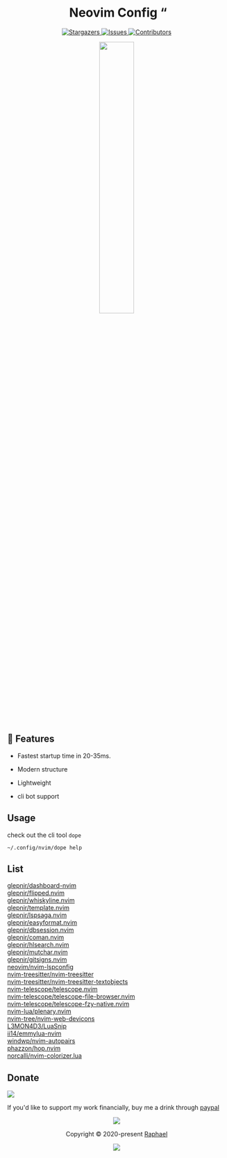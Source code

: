 <h1 align="center">
  <img
    src="https://raw.githubusercontent.com/catppuccin/catppuccin/main/assets/misc/transparent.png"
    height="30"
    width="0px"
  />
  Neovim Config
  <img
    src="https://raw.githubusercontent.com/catppuccin/catppuccin/main/assets/misc/transparent.png"
    height="30"
    width="0px"
  />“
</h1>

<p align="center">
  <a href="https://github.com/glepnir/nvim/stargazers">
    <img
      alt="Stargazers"
      src="https://img.shields.io/github/stars/glepnir/nvim?style=for-the-badge&logo=starship&color=c678dd&logoColor=d9e0ee&labelColor=282a36"
    />
  </a>
  <a href="https://github.com/glepnir/nvim/issues">
    <img
      alt="Issues"
      src="https://img.shields.io/github/issues/glepnir/nvim?style=for-the-badge&logo=gitbook&color=f0c062&logoColor=d9e0ee&labelColor=282a36"
    />
  </a>
  <a href="https://github.com/glepnir/nvim/contributors">
    <img
      alt="Contributors"
      src="https://img.shields.io/github/contributors/glepnir/nvim?style=for-the-badge&logo=opensourceinitiative&color=abcf84&logoColor=d9e0ee&labelColor=282a36"
    />
  </a>
</p>

<p align="center">
  <img src="https://user-images.githubusercontent.com/41671631/218739020-a4f04ecc-7bfd-4672-9044-6779989d408b.png"
  height = "40%"
  widht = "40%"
  />
</p>

## 🎁 Features

- Fastest startup time in 20-35ms.

- Modern structure
  
- Lightweight

- cli bot support

## Usage

check out the cli tool `dope`

```
~/.config/nvim/dope help
```

## List

[glepnir/dashboard-nvim](https://github.com/glepnir/dashboard-nvim)  
[glepnir/flipped.nvim](https://github.com/glepnir/flipped.nvim)  
[glepnir/whiskyline.nvim](https://github.com/glepnir/whiskyline.nvim)  
[glepnir/template.nvim](https://github.com/glepnir/template.nvim)  
[glepnir/lspsaga.nvim](https://github.com/glepnir/lspsaga.nvim)  
[glepnir/easyformat.nvim](https://github.com/glepnir/easyformat.nvim)  
[glepnir/dbsession.nvim](https://github.com/glepnir/dbsession.nvim)  
[glepnir/coman.nvim](https://github.com/glepnir/coman.nvim)  
[glepnir/hlsearch.nvim](https://github.com/glepnir/hlsearch.nvim)  
[glepnir/mutchar.nvim](https://github.com/glepnir/muchar.nvim)  
[glepnir/gitsigns.nvim](https://github.com/glepnir/gitsigns.nvim)  
[neovim/nvim-lspconfig](https://github.com/neovim/nvim-lspconfig)  
[nvim-treesitter/nvim-treesitter](https://github.com/nvim-treesitter/nvim-treesitter)  
[nvim-treesitter/nvim-treesitter-textobjects](https://github.com/nvim-treesitter/nvim-treesitter-textobjects)  
[nvim-telescope/telescope.nvim](https://github.com/nvim-telescope/telescope.nvim)  
[nvim-telescope/telescope-file-browser.nvim](https://github.com/nvim-telescope/telescope-file-browser.nvim)  
[nvim-telescope/telescope-fzy-native.nvim](https://github.com/nvim-telescope/telescope-fzy-native.nvim)  
[nvim-lua/plenary.nvim](https://github.com/nvim-lua/plenary.nvim)  
[nvim-tree/nvim-web-devicons](https://github.com/nvim-tree/nvim-web-devicons)  
[L3MON4D3/LuaSnip](https;//github.com/L3MON4D3/LuaSnip)  
[ii14/emmylua-nvim](https://github.com/ii14/emmylua-nvim)  
[windwp/nvim-autopairs](https://github.com/windwp/nvim-autopairs)  
[phazzon/hop.nvim](https://github.com/phazzon/hop.nvim)  
[norcalli/nvim-colorizer.lua](https://github.com/norcalli/nvim-colorizer.lua)

## Donate
[![](https://img.shields.io/badge/PayPal-00457C?style=for-the-badge&logo=paypal&logoColor=white)](https://paypal.me/bobbyhub)

If you'd like to support my work financially, buy me a drink through [paypal](https://paypal.me/bobbyhub)

<p align="center">
  <img
    src="https://raw.githubusercontent.com/catppuccin/catppuccin/dev/assets/footers/gray0_ctp_on_line.svg?sanitize=true"
  />
</p>
<p align="center">
  Copyright &copy; 2020-present
  <a href="https://github.com/glepnir" target="_blank">Raphael</a>
</p>
<p align="center">
  <a href="https://github.com/glepnir/nvim/blob/master/LICENSE"
    ><img
      src="https://img.shields.io/static/v1.svg?style=for-the-badge&label=License&message=MIT&logoColor=d9e0ee&colorA=282a36&colorB=c678dd"
  /></a>
</p>
